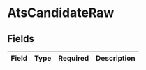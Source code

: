 # AtsCandidateRaw


## Fields

| Field       | Type        | Required    | Description |
| ----------- | ----------- | ----------- | ----------- |